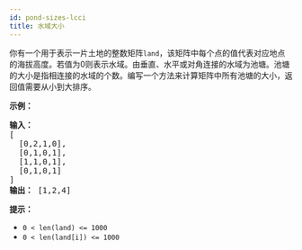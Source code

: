```yaml
---
id: pond-sizes-lcci
title: 水域大小
---
```

你有一个用于表示一片土地的整数矩阵<code>land</code>，该矩阵中每个点的值代表对应地点的海拔高度。若值为0则表示水域。由垂直、水平或对角连接的水域为池塘。池塘的大小是指相连接的水域的个数。编写一个方法来计算矩阵中所有池塘的大小，返回值需要从小到大排序。

**示例：**


<pre><strong>输入：</strong><br/>[<br/>  [0,2,1,0],<br/>  [0,1,0,1],<br/>  [1,1,0,1],<br/>  [0,1,0,1]<br/>]<br/><strong>输出：</strong> [1,2,4]<br/></pre>

**提示：**


- <code>0 &lt; len(land) &lt;= 1000</code>
- <code>0 &lt; len(land[i]) &lt;= 1000</code>
